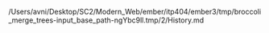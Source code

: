 /Users/avni/Desktop/SC2/Modern_Web/ember/itp404/ember3/tmp/broccoli_merge_trees-input_base_path-ngYbc9ll.tmp/2/History.md
